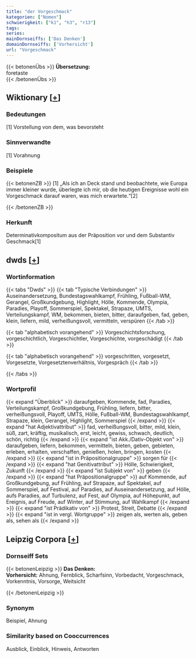 ```yaml
---
title: "der Vorgeschmack"
kategorien: ["Nomen"]
schwierigkeit: ["k1", "h3", "r13"]
tags:
series:
mainDornseiffs: ['Das Denken']
domainDornseiffs: ['Vorhersicht']
url: "Vorgeschmack"
---
```


{{< betonenÜbs >}}
**Übersetzung:**  
foretaste  
{{< /betonenÜbs >}}

## Wiktionary [[+](https://de.wiktionary.org/wiki/Vorgeschmack)]

### Bedeutungen
[1] Vorstellung von dem, was bevorsteht  

### Sinnverwandte
[1] Vorahnung  

### Beispiele
{{< betonenZB >}}
[1] „Als ich an Deck stand und beobachtete, wie Europa immer kleiner wurde, überlegte ich mir, ob die heutigen Ereignisse wohl ein Vorgeschmack darauf waren, was mich erwartete.“[2]  

{{< /betonenZB >}}
### Herkunft
Determinativkompositum aus der Präposition vor und dem Substantiv Geschmack[1]  



## dwds [[+](https://www.dwds.de/wb/Vorgeschmack)]

### Wortinformation
{{< tabs "Dwds" >}}
{{< tab "Typische Verbindungen" >}}
Auseinandersetzung, Bundestagswahlkampf, Frühling, Fußball-WM, Gerangel, Großkundgebung, Highlight, Hölle, Kommende, Olympia, Paradies, Playoff, Sommerspiel, Spektakel, Strapaze, UMTS, Verteilungskampf, WM, bekommen, bieten, bitter, daraufgeben, fad, geben, klein, liefern, mild, verheißungsvoll, vermitteln, verspüren
{{< /tab >}}

{{< tab "alphabetisch vorangehend" >}}
Vorgeschichtsforschung, vorgeschichtlich, Vorgeschichtler, Vorgeschichte, vorgeschädigt
{{< /tab >}}

{{< tab "alphabetisch vorangehend" >}}
vorgeschritten, vorgesetzt, Vorgesetzte, Vorgesetztenverhältnis, Vorgespräch
{{< /tab >}}

{{< /tabs >}}

### Wortprofil
{{< expand "Überblick" >}} daraufgeben, Kommende, fad, Paradies, Verteilungskampf, Großkundgebung, Frühling, liefern, bitter, verheißungsvoll, Playoff, UMTS, Hölle, Fußball-WM, Bundestagswahlkampf, Strapaze, klein, Gerangel, Highlight, Sommerspiel {{< /expand >}}
{{< expand "hat Adjektivattribut" >}} fad, verheißungsvoll, bitter, mild, klein, süß, zart, kräftig, musikalisch, erst, leicht, gewiss, schwach, deutlich, schön, richtig {{< /expand >}}
{{< expand "ist Akk./Dativ-Objekt von" >}} daraufgeben, liefern, bekommen, vermitteln, bieten, geben, gebieten, erleben, erhalten, verschaffen, genießen, holen, bringen, kosten {{< /expand >}}
{{< expand "ist in Präpositionalgruppe" >}} sorgen für {{< /expand >}}
{{< expand "hat Genitivattribut" >}} Hölle, Schwierigkeit, Zukunft {{< /expand >}}
{{< expand "ist Subjekt von" >}} geben {{< /expand >}}
{{< expand "hat Präpositionalgruppe" >}} auf Kommende, auf Großkundgebung, auf Frühling, auf Strapaze, auf Spektakel, auf Sommerspiel, auf Festival, auf Paradies, auf Auseinandersetzung, auf Hölle, aufs Paradies, auf Turbulenz, auf Fest, auf Olympia, auf Höhepunkt, auf Ereignis, auf Freude, auf Winter, auf Stimmung, auf Wahlkampf {{< /expand >}}
{{< expand "ist Prädikativ von" >}} Protest, Streit, Debatte {{< /expand >}}
{{< expand "ist in vergl. Wortgruppe" >}} zeigen als, werten als, geben als, sehen als {{< /expand >}}

## Leipzig Corpora [[+](https://corpora.uni-leipzig.de/en/res?word=Vorgeschmack&corpusId=deu_newscrawl-public_2018)]

### Dornseiff Sets
{{< betonenLeipzig >}}
**Das Denken:**  
**Vorhersicht:** Ahnung, Fernblick, Scharfsinn, Vorbedacht, Vorgeschmack, Vorkenntnis, Vorsorge, Weitsicht  

{{< /betonenLeipzig >}}

### Synonym
Beispiel, Ahnung


### Similarity based on Cooccurrences
Ausblick, Einblick, Hinweis, Antworten

